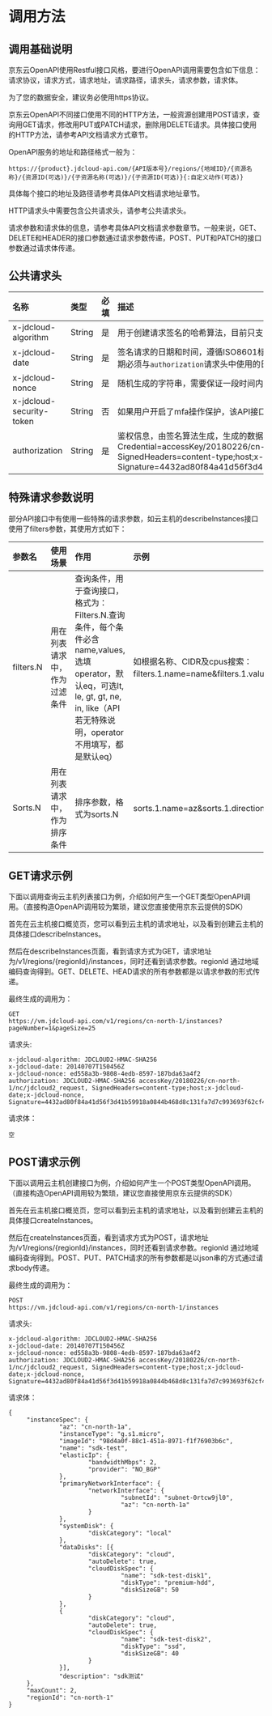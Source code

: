 # 调用方法 #
## 调用基础说明 ##

京东云OpenAPI使用Restful接口风格，要进行OpenAPI调用需要包含如下信息：请求协议，请求方式，请求地址，请求路径，请求头，请求参数，请求体。

为了您的数据安全，建议务必使用https协议。

京东云OpenAPI不同接口使用不同的HTTP方法，一般资源创建用POST请求，查询用GET请求，修改用PUT或PATCH请求，删除用DELETE请求。具体接口使用的HTTP方法，请参考API文档请求方式章节。

OpenAPI服务的地址和路径格式一般为：

	https://{product}.jdcloud-api.com/{API版本号}/regions/{地域ID}/{资源名称}/{资源ID(可选)}/{子资源名称(可选)}/{子资源ID(可选)}{:自定义动作(可选)}

具体每个接口的地址及路径请参考具体API文档请求地址章节。

HTTP请求头中需要包含公共请求头，请参考公共请求头。

请求参数和请求体的信息，请参考具体API文档请求参数章节。一般来说，GET、DELETE和HEADER的接口参数通过请求参数传递，POST、PUT和PATCH的接口参数通过请求体传递。

## 公共请求头 ##

名称|类型|必填|描述
:---|:---|:---|:---
x-jdcloud-algorithm | String | 是 | 用于创建请求签名的哈希算法，目前只支持 `JDCLOUD2-HMAC-SHA256`
x-jdcloud-date | String | 是 | 签名请求的日期和时间，遵循ISO8601标准，使用UTC时间，格式为YYYYMMDDTHHmmssZ。日期必须与`authorization`请求头中使用的日期相匹配。例如： `20180707T150456Z`
x-jdcloud-nonce | String | 是 | 随机生成的字符串，需要保证一段时间内的唯一性
x-jdcloud-security-token | String | 否 | 如果用户开启了mfa操作保护，该API接口又是需要保护的接口，调用时需要传此参数
authorization | String | 是 | 鉴权信息，由签名算法生成，生成的数据格式例如：JDCLOUD2-HMAC-SHA256    Credential=accessKey/20180226/cn-north-1/nc/jdcloud2_request,    SignedHeaders=content-type;host;x-jdcloud-date;x-jdcloud-nonce,    Signature=4432ad80f84a41d56f3d41b59918a0844b468d8c131fa7d7c993693f62cf43ef`



## 特殊请求参数说明 ##       

部分API接口中有使用一些特殊的请求参数，如云主机的describeInstances接口使用了filters参数，其使用方式如下：

参数名|使用场景|作用|示例
:---|:---|:---|:---
filters.N | 用在列表请求中，作为过滤条件 | 查询条件，用于查询接口，   格式为：Filters.N.查询条件，每个条件必含name,values,选填operator，默认eq，可选lt,   le, gt, gt, ne, in, like（API若无特殊说明，operator不用填写，都是默认eq） | 如根据名称、CIDR及cpus搜索：filters.1.name=name&filters.1.values.1=aaa&filters.2.name=CIDR&filters.2.values.1=192.168.1.0/24&filters.3.name=cpus&filters.3.operator=in&filters.3.values.1=2&filters.3.values.2=4；
Sorts.N | 用在列表请求中，作为排序条件  | 排序参数，格式为sorts.N | sorts.1.name=az&sorts.1.direction=asc&sorts.2.name=status&sorts.2.direction=desc；



## GET请求示例 ##        

下面以调用查询云主机列表接口为例，介绍如何产生一个GET类型OpenAPI调用。（直接构造OpenAPI调用较为繁琐，建议您直接使用京东云提供的SDK）

首先在云主机接口概览页，您可以看到云主机的请求地址，以及看到创建云主机的具体接口describeInstances。

然后在describeInstances页面，看到请求方式为GET，请求地址为/v1/regions/{regionId}/instances，同时还看到请求参数。regionId 通过地域编码查询得到。GET、DELETE、HEAD请求的所有参数都是以请求参数的形式传递。

最终生成的调用为：

	GET
	https://vm.jdcloud-api.com/v1/regions/cn-north-1/instances?pageNumber=1&pageSize=25

请求头:

	x-jdcloud-algorithm: JDCLOUD2-HMAC-SHA256
	x-jdcloud-date: 20140707T150456Z
	x-jdcloud-nonce: ed558a3b-9808-4edb-8597-187bda63a4f2
	authorization: JDCLOUD2-HMAC-SHA256 accessKey/20180226/cn-north-1/nc/jdcloud2_request, SignedHeaders=content-type;host;x-jdcloud-date;x-jdcloud-nonce, Signature=4432ad80f84a41d56f3d41b59918a0844b468d8c131fa7d7c993693f62cf43ef

请求体：

	空

 

## POST请求示例 ##    

下面以调用云主机创建接口为例，介绍如何产生一个POST类型OpenAPI调用。（直接构造OpenAPI调用较为繁琐，建议您直接使用京东云提供的SDK）

首先在云主机接口概览页，您可以看到云主机的请求地址，以及看到创建云主机的具体接口createInstances。

然后在createInstances页面，看到请求方式为POST，请求地址为/v1/regions/{regionId}/instances，同时还看到请求参数。regionId 通过地域编码查询得到。POST、PUT、PATCH请求的所有参数都是以json串的方式通过请求body传递。

最终生成的调用为：

	POST
	https://vm.jdcloud-api.com/v1/regions/cn-north-1/instances

请求头:

	x-jdcloud-algorithm: JDCLOUD2-HMAC-SHA256
	x-jdcloud-date: 20140707T150456Z
	x-jdcloud-nonce: ed558a3b-9808-4edb-8597-187bda63a4f2
	authorization: JDCLOUD2-HMAC-SHA256 accessKey/20180226/cn-north-1/nc/jdcloud2_request, SignedHeaders=content-type;host;x-jdcloud-date;x-jdcloud-nonce, Signature=4432ad80f84a41d56f3d41b59918a0844b468d8c131fa7d7c993693f62cf43ef

请求体：

	{
         "instanceSpec": {
                  "az": "cn-north-1a",
                  "instanceType": "g.s1.micro",
                  "imageId": "98d4a0f-88c1-451a-8971-f1f76903b6c",
                  "name": "sdk-test",
                  "elasticIp": {
                          "bandwidthMbps": 2,
                          "provider": "NO_BGP"
                  },
                  "primaryNetworkInterface": {
                          "networkInterface": {
                                   "subnetId": "subnet-0rtcw9jl0",
                                   "az": "cn-north-1a"
                          }
                  },
                  "systemDisk": {
                          "diskCategory": "local"
                  },
                  "dataDisks": [{
                          "diskCategory": "cloud",
                          "autoDelete": true,
                          "cloudDiskSpec": {
                                   "name": "sdk-test-disk1",
                                   "diskType": "premium-hdd",
                                   "diskSizeGB": 50
                          }
                  },
                  {
                          "diskCategory": "cloud",
                          "autoDelete": true,
                          "cloudDiskSpec": {
                                   "name": "sdk-test-disk2",
                                   "diskType": "ssd",
                                   "diskSizeGB": 40
                          }
                  }],
                  "description": "sdk测试"
         },
         "maxCount": 2,
         "regionId": "cn-north-1"
	}